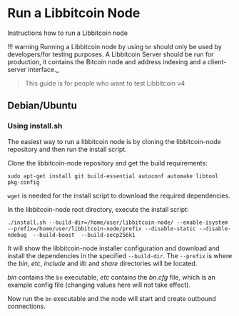 # Run a Libbitcoin Node

 Instructions how to run a Libbitcoin node

!!! warning
    Running a Libbitcoin node by using `bn` should only be used by developers/for testing purposes. A Libbitcoin Server should be run for production, it contains the Bitcoin node and address indexing and a client-server interface._

> This guide is for people who want to test Libbitcoin v4
## Debian/Ubuntu

### Using install.sh

The easiest way to run a libbitcoin node is by cloning the libbitcoin-node repository and then run the install script.

Clone the libbitcoin-node repository and get the build requirements:

`sudo apt-get install git build-essential autoconf automake libtool pkg-config`

`wget` is needed for the install script to download the required dependencies.

In the libbitcoin-node root directory, execute the install script:

`./install.sh --build-dir=/home/user/libbitcoin-node/ --enable-isystem --prefix=/home/user/libbitcoin-node/prefix --disable-static --disable-ndebug  --build-boost  --build-secp256k1`

It will show the libbitcoin-node installer configuration and download and install the dependencies in the specified `--build-dir`.
The `--prefix` is where the _bin_, _etc_, _include_ and _lib_ and _share_ directories will be located.

_bin_ contains the `bn` executable, _etc_ contains the _bn.cfg_ file, which is an example config file (changing values here will not take effect).

Now run the `bn` executable and the node will start and create outbound connections.
